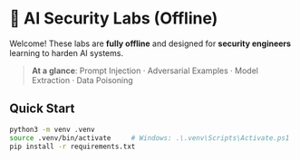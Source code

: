 # 🔐 AI Security Labs (Offline)

Welcome! These labs are **fully offline** and designed for **security engineers** learning to harden AI systems.

> **At a glance**: Prompt Injection · Adversarial Examples · Model Extraction · Data Poisoning

## Quick Start
```bash
python3 -m venv .venv
source .venv/bin/activate     # Windows: .\.venv\Scripts\Activate.ps1
pip install -r requirements.txt
```
